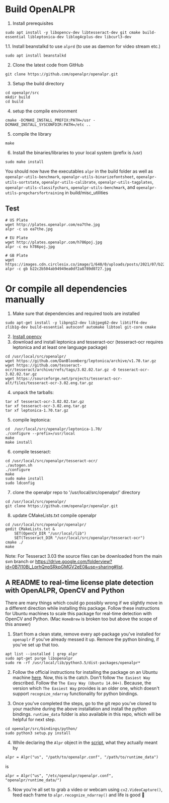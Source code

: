 # Build OpenALPR
1. Install prerequisites
```
sudo apt install -y libopencv-dev libtesseract-dev git cmake build-essential libleptonica-dev liblog4cplus-dev libcurl3-dev
```
1.1. Install beanstalkd to use `alprd` (to use as daemon for video stream etc.)
```
sudo apt install beanstalkd
```
2. Clone the latest code from GitHub
```
git clone https://github.com/openalpr/openalpr.git
```
3. Setup the build directory
```
cd openalpr/src
mkdir build
cd build
```
4. setup the compile environment
```
cmake -DCMAKE_INSTALL_PREFIX:PATH=/usr -DCMAKE_INSTALL_SYSCONFDIR:PATH=/etc ..
```
5. compile the library
```
make
```
6. Install the binaries/libraries to your local system (prefix is /usr)
```
sudo make install
```
You should now have the executables `alpr` in the build folder as well as `openalpr-utils-benchmark`, `openalpr-utils-binarizefontsheet`, `openalpr-utils-sortstate`, `openalpr-utils-calibrate`, `openalpr-utils-tagplates`, `openalpr-utils-classifychars`, `openalpr-utils-benchmark`, and `openalpr-utils-prepcharsfortraining` in build/misc_utilities

## Test
```
# US Plate
wget http://plates.openalpr.com/ea7the.jpg
alpr -c us ea7the.jpg

# EU Plate
wget http://plates.openalpr.com/h786poj.jpg
alpr -c eu h786poj.jpg

# GB Plate
wget https://images.cdn.circlesix.co/image/1/640/0/uploads/posts/2021/07/b22c2b504ab94949ea0df2a8789d0727.jpg
alpr -c gb b22c2b504ab94949ea0df2a8789d0727.jpg
```

# Or compile all dependencies manually

1. Make sure that dependencies and required tools are installed
```
sudo apt-get install -y libpng12-dev libjpeg62-dev libtiff4-dev zlib1g-dev build-essential autoconf automake libtool git-core cmake
```
2. [Install opencv](http://docs.opencv.org/2.4/doc/tutorials/introduction/linux_install/linux_install.html)
3. download and install leptonica and tesseract-ocr (tesseract-ocr requires leptonica and at least one language package)  
```
cd /usr/local/src/openalpr/
wget https://github.com/DanBloomberg/leptonica/archive/v1.70.tar.gz
wget https://github.com/tesseract-ocr/tesseract/archive/refs/tags/3.02.02.tar.gz -O tesseract-ocr-3.02.02.tar.gz
wget https://sourceforge.net/projects/tesseract-ocr-alt/files/tesseract-ocr-3.02.eng.tar.gz
```
4. unpack the tarballs: 
```
tar xf tesseract-ocr-3.02.02.tar.gz 
tar xf tesseract-ocr-3.02.eng.tar.gz
tar xf leptonica-1.70.tar.gz
```
5. compile leptonica:
```
cd  /usr/local/src/openalpr/leptonica-1.70/
./configure --prefix=/usr/local
make
make install
```
6. compile tesseract:
```
cd /usr/local/src/openalpr/tesseract-ocr/
./autogen.sh
./configure
make
sudo make install
sudo ldconfig
```
7. clone the openalpr repo to '/usr/local/src/openalpr/' directory
```
cd /usr/local/src/openalpr/
git clone https://github.com/openalpr/openalpr.git
```
8. update CMakeLists.txt compile openalpr
```
cd /usr/local/src/openalpr/openalpr/
gedit CMakeLists.txt &
    SET(OpenCV_DIR "/usr/local/lib")
    SET(Tesseract_DIR "/usr/local/src/openalpr/tesseract-ocr")
cmake ./
make
```
Note: For Tesseract 3.03 the source files can be downloaded from the main svn branch or https://drive.google.com/folderview?id=0B7l10Bj_LprhQnpSRkpGMGV2eE0&usp=sharing#list. 


## A README to real-time license plate detection with OpenALPR, OpenCV and Python

There are many things which could go possibly wrong if we slightly move in a different direction while installing this package. Follow these instructions for Ubuntu machines to scale this package for real-time detection with OpenCV and Python. (Mac `HomeBrew` is broken too but above the scope of this answer)

1. Start from a clean state, remove every apt-package you've installed for `openaplr` if you've already messed it up. Remove the python binding, if you've set up that too. 
```
apt list --installed | grep alpr
sudo apt-get purge libopenalpr
sudo rm -rf /usr/local/lib/python3.5/dist-packages/openalpr*
```

2.  Follow the official instructions for installing the package on an Ubuntu machine [here](https://github.com/openalpr/openalpr/wiki/Compilation-instructions-(Ubuntu-Linux)). Now, this is the catch. Don't follow `The Easiest Way` described. Follow the `The Easy Way (Ubuntu 14.04+)`. Because, the version which `The Easiest Way` provides is an older one, which doesn't support `recognize_ndarray` functionality for python bindings. 

3. Once you've completed the steps, go to the git repo you've cloned to your machine during the above installation and install the python bindings. `runtime_data` folder is also available in this repo, which will be helpful for next step.

```
cd openalpr/src/bindings/python/
sudo python3 setup.py install
```
4. While declaring the `Alpr` object in the [script](https://github.com/openalpr/openalpr/wiki/Integrating-OpenALPR), what they actually meant by 
```
alpr = Alpr("us", "/path/to/openalpr.conf", "/path/to/runtime_data")
```
is  

```alpr = Alpr("us", "/etc/openalpr/openalpr.conf", "openalpr/runtime_data/")```

5. Now you're all set to grab a video or webcam using `cv2.VideoCapture()`, feed each frame to `alpr.recognize_ndarray()` and life is good 💯 